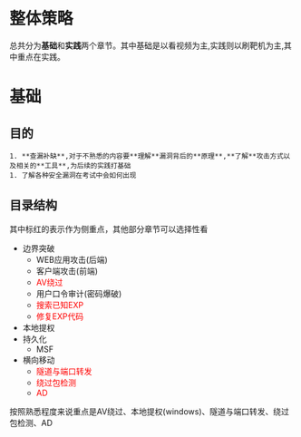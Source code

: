 # 整体策略

总共分为**基础**和**实践**两个章节。其中基础是以看视频为主,实践则以刷靶机为主,其中重点在实践。

# 基础

## 目的

	1. **查漏补缺**,对于不熟悉的内容要**理解**漏洞背后的**原理**,**了解**攻击方式以及相关的**工具**,为后续的实践打基础
	1. 了解各种安全漏洞在考试中会如何出现

## 目录结构

其中标红的表示作为侧重点，其他部分章节可以选择性看

- 边界突破
  - WEB应用攻击(后端)
  - 客户端攻击(前端)
  - <span style="color: red;">AV绕过</span>
  - 用户口令审计(密码爆破)
  - <span style="color: red;">搜索已知EXP</span>
  - <span style="color: red;">修复EXP代码</span>
- 本地提权
- 持久化
  - MSF
- 横向移动
  - <span style="color: red;">隧道与端口转发</span>
  - <span style="color: red;">绕过包检测</span>
  - <span style="color: red;">AD</span>

按照熟悉程度来说重点是AV绕过、本地提权(windows)、隧道与端口转发、绕过包检测、AD
